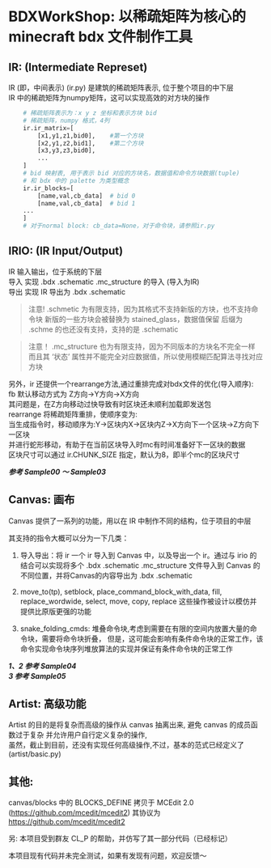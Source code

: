 # BDXWorkShop: 以稀疏矩阵为核心的 minecraft bdx 文件制作工具

## IR: (Intermediate Represet)

IR (即，中间表示) (ir.py) 是建筑的稀疏矩阵表示, 位于整个项目的中下层  
IR 中的稀疏矩阵为numpy矩阵，这可以实现高效的对方块的操作

``` python
    # 稀疏矩阵表示为：x y z 坐标和表示方块 bid
    # 稀疏矩阵，numpy 格式，4列
    ir.ir_matrix=[
        [x1,y1,z1,bid0],    #第一个方块
        [x2,y1,z2,bid1],    #第二个方块
        [x3,y3,z3,bid0],   
        ...
    ]
    # bid 映射表, 用于表示 bid 对应的方块名，数据值和命令方块数据(tuple)
    # 和 bdx 中的 palette 为类型概念
    ir.ir_blocks=[
        [name,val,cb_data]  # bid 0
        [name,val,cb_data]  # bid 1
    ...
    ]
    # 对于normal block: cb_data=None，对于命令块，请参照ir.py
```

## IRIO: (IR Input/Output)

IR 输入输出，位于系统的下层  
导入 实现 .bdx .schematic .mc_structure 的导入 (导入为IR)  
导出 实现 IR 导出为 .bdx .schematic

>注意! .schmetic 为有限支持，因为其格式不支持新版的方块，也不支持命令块
>新版的一些方块会被替换为 stained_glass，数据值保留
>后缀为 .schme 的也还没有支持，支持的是 .schematic

> 注意！ .mc_structure 也为有限支持，因为不同版本的方块名不完全一样
> 而且其 ‘状态’ 属性并不能完全对应数据值，所以使用模糊匹配算法寻找对应方块

另外，ir 还提供一个rearrange方法,通过重排完成对bdx文件的优化(导入顺序):   
fb 默认移动方式为 Z方向->Y方向->X方向  
其问题是，在Z方向移动过快导致有时区块还未顺利加载即发送包  
rearrange 将稀疏矩阵重排，使顺序变为:  
当生成指令时，移动顺序为:Y->区块内X->区块内Z->X方向下一个区块->Z方向下一区块  
并进行蛇形移动，有助于在当前区块导入时mc有时间准备好下一区块的数据  
区块尺寸可以通过 ir.CHUNK_SIZE 指定，默认为8，即半个mc的区块尺寸

***参考 Sample00 ～ Sample03***

## Canvas: 画布

Canvas 提供了一系列的功能，用以在 IR 中制作不同的结构，位于项目的中层

其支持的指令大概可以分为一下几类：

1. 导入导出：将 ir 一个 ir 导入到 Canvas 中，以及导出一个 ir。通过与 irio 的结合可以实现将多个 
.bdx .schematic .mc_structure 文件导入到 Canvas 的不同位置，并将Canvas的内容导出为 .bdx .schematic

2. move_to(tp), setblock, place_command_block_with_data, fill, replace_wordwide, select, move, copy, replace
这些操作被设计以模仿并提供比原版更强的功能

3. snake_folding_cmds: 堆叠命令块,考虑到需要在有限的空间内放置大量的命令块，需要将命令块折叠，
但是，这可能会影响有条件命令块的正常工作，该命令实现命令块序列堆放算法的实现并保证有条件命令块的正常工作

***1、2 参考 Sample04***  
***3 参考 Sample05***

## Artist: 高级功能

Artist 的目的是将复杂而高级的操作从 canvas 抽离出来,
避免 canvas 的成员函数过于复杂
并允许用户自行定义复杂的操作,  
虽然，截止到目前，还没有实现任何高级操作,不过，基本的范式已经定义了(artist/basic.py)

## 其他:

canvas/blocks 中的 BLOCKS_DEFINE 拷贝于 MCEdit 2.0 (https://github.com/mcedit/mcedit2)
其协议为 https://github.com/mcedit/mcedit2

另: 本项目受到群友 CL_P 的帮助，并仿写了其一部分代码（已经标记）  

本项目现有代码并未完全测试，如果有发现有问题，欢迎反馈～
